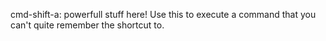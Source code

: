 cmd-shift-a: powerfull stuff here! Use this to execute a command that you can't quite remember the shortcut to.
